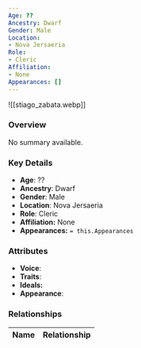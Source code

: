 ```yaml
---
Age: ??
Ancestry: Dwarf
Gender: Male
Location:
- Nova Jersaeria
Role:
- Cleric
Affiliation:
- None
Appearances: []
---
```


![[stiago_zabata.webp]]

### Overview
No summary available.

### Key Details
- **Age**: ??
- **Ancestry**: Dwarf
- **Gender**: Male
- **Location**: Nova Jersaeria
- **Role**: Cleric
- **Affiliation:** None
- **Appearances:** `= this.Appearances`

### Attributes
- **Voice**: 
- **Traits**: 
- **Ideals:** 
- **Appearance**:

### Relationships

| Name  | Relationship |
| ----- | ------------ |
